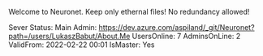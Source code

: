 Welcome to Neuronet.
Keep only ethernal files!
No redundancy allowed!

Sever Status:
Main Admin: https://dev.azure.com/aspiland/_git/Neuronet?path=/users/LukaszBabut/About.Me
UsersOnline:	7
AdminsOnLine:	2
ValidFrom: 2022-02-22 00:01
IsMaster: Yes